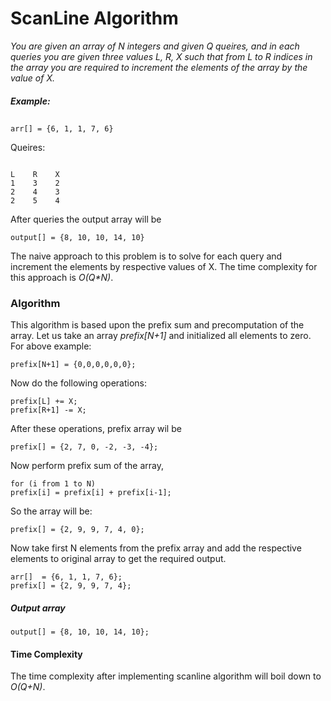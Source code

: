 # ScanLine Algorithm

 _You are given an array of N integers and given Q queires, and in each queries you are given three values L, R, X such that from L to R indices in the array you are required to increment the elements of the array by the value of X._

##### Example:
##
```
arr[] = {6, 1, 1, 7, 6}
```
Queires:
```

L    R    X
1    3    2
2    4    3
2    5    4
```
After queries the output array will be
```
output[] = {8, 10, 10, 14, 10}
```
The naive approach to this problem is to solve for each query and increment the elements by respective values of X.
The time complexity for this approach is _O(Q*N)_.
### Algorithm
This algorithm is based upon the prefix sum and precomputation of the array.
Let us take an array _prefix[N+1]_ and initialized all elements to zero. 
For above example:
```
prefix[N+1] = {0,0,0,0,0,0};
```
Now do the following operations:
```
prefix[L] += X;
prefix[R+1] -= X;
```
After these operations, prefix array wil be
```
prefix[] = {2, 7, 0, -2, -3, -4};
```
Now perform prefix sum of the array, 
```
for (i from 1 to N)
prefix[i] = prefix[i] + prefix[i-1];
```
So the array will be:

```
prefix[] = {2, 9, 9, 7, 4, 0};
```

Now take first N elements from the prefix array and add the respective elements to original array to get the required output.
```
arr[]  = {6, 1, 1, 7, 6};
prefix[] = {2, 9, 9, 7, 4};
```
##### Output array
```
output[] = {8, 10, 10, 14, 10};
```

#### Time Complexity
The time complexity after implementing scanline algorithm will boil down to _O(Q+N)_.

